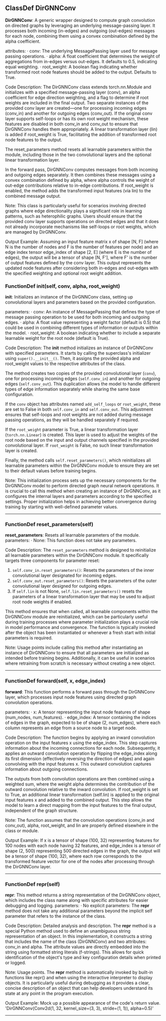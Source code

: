 ## ClassDef DirGNNConv
**DirGNNConv**: A generic wrapper designed to compute graph convolution on directed graphs by leveraging an underlying message-passing layer. It processes both incoming (in-edges) and outgoing (out-edges) messages for each node, combining them using a convex combination defined by the alpha coefficient.

attributes:
· conv: The underlying MessagePassing layer used for message passing operations.
· alpha: A float coefficient that determines the weight of aggregations from in-edges versus out-edges. It defaults to 0.5, indicating equal weighting.
· root_weight: A boolean flag indicating whether transformed root node features should be added to the output. Defaults to True.

Code Description: The DirGNNConv class extends torch.nn.Module and initializes with a specified message-passing layer (conv), an alpha coefficient for edge direction weighting, and a flag to determine if root weights are included in the final output. Two separate instances of the provided conv layer are created—one for processing incoming edges (conv_in) and another for outgoing edges (conv_out). If the original conv layer supports self-loops or has its own root weight mechanism, these features are disabled in both conv_in and conv_out to ensure that DirGNNConv handles them appropriately. A linear transformation layer (lin) is added if root_weight is True, facilitating the addition of transformed root node features to the output.

The reset_parameters method resets all learnable parameters within the module, including those in the two convolutional layers and the optional linear transformation layer.

In the forward pass, DirGNNConv computes messages from both incoming and outgoing edges separately. It then combines these messages using a convex combination defined by alpha, where alpha controls the weight of out-edge contributions relative to in-edge contributions. If root_weight is enabled, the method adds the transformed input features (via lin) to the combined message output.

Note: This class is particularly useful for scenarios involving directed graphs where edge directionality plays a significant role in learning patterns, such as heterophilic graphs. Users should ensure that the provided conv layer supports operations on directed edges and that it does not already incorporate mechanisms like self-loops or root weights, which are managed by DirGNNConv.

Output Example: Assuming an input feature matrix x of shape [N, F] (where N is the number of nodes and F is the number of features per node) and an edge index tensor edge_index of shape [2, E] (where E is the number of edges), the output will be a tensor of shape [N, F'], where F' is the number of output features defined by the conv layer. This output represents the updated node features after considering both in-edges and out-edges with the specified weighting and optional root weight addition.
### FunctionDef __init__(self, conv, alpha, root_weight)
**__init__**: Initializes an instance of the DirGNNConv class, setting up convolutional layers and parameters based on the provided configuration.

parameters:
· conv: An instance of MessagePassing that defines the type of message passing operation to be used for both incoming and outgoing edges.
· alpha: A float value representing a weight factor (default is 0.5) that could be used in combining different types of information or outputs within the model.
· root_weight: A boolean indicating whether to include a separate learnable weight for the root node (default is True).

Code Description: The __init__ method initializes an instance of DirGNNConv with specified parameters. It starts by calling the superclass's initializer using `super().__init__()`. Then, it assigns the provided alpha and root_weight values to the respective attributes of the class.

The method creates two copies of the provided convolutional layer (`conv`), one for processing incoming edges (`self.conv_in`) and another for outgoing edges (`self.conv_out`). This duplication allows the model to handle different types of edge information separately while sharing the same base configuration.

If the `conv` object has attributes named `add_self_loops` or `root_weight`, these are set to False in both `self.conv_in` and `self.conv_out`. This adjustment ensures that self-loops and root weights are not added during message passing operations, as they will be handled separately if required.

If the `root_weight` parameter is True, a linear transformation layer (`torch.nn.Linear`) is created. This layer is used to adjust the weights of the root node based on the input and output channels specified in the provided convolutional layer. If `root_weight` is False, no such linear transformation layer is created.

Finally, the method calls `self.reset_parameters()`, which reinitializes all learnable parameters within the DirGNNConv module to ensure they are set to their default values before training begins.

Note: This initialization process sets up the necessary components for the DirGNNConv model to perform directed graph neural network operations. It is crucial to call this method when creating an instance of DirGNNConv, as it configures the internal layers and parameters according to the specified settings. Proper initialization helps in achieving better convergence during training by starting with well-defined parameter values.
***
### FunctionDef reset_parameters(self)
**reset_parameters**: Resets all learnable parameters of the module.
parameters:
· None: This function does not take any parameters.

Code Description: The `reset_parameters` method is designed to reinitialize all learnable parameters within the DirGNNConv module. It specifically targets three components for parameter reset:
1. `self.conv_in.reset_parameters()`: Resets the parameters of the inner convolutional layer designated for incoming edges.
2. `self.conv_out.reset_parameters()`: Resets the parameters of the outer convolutional layer designed for outgoing edges.
3. If `self.lin` is not None, `self.lin.reset_parameters()` resets the parameters of a linear transformation layer that may be used to adjust root node weights if enabled.

This method ensures that when called, all learnable components within the DirGNNConv module are reinitialized, which can be particularly useful during training processes where parameter initialization plays a crucial role in model performance and convergence. The function is typically invoked after the object has been instantiated or whenever a fresh start with initial parameters is required.

Note: Usage points include calling this method after instantiating an instance of DirGNNConv to ensure that all parameters are initialized as intended before training begins. Additionally, it can be useful in scenarios where retraining from scratch is necessary without creating a new object.
***
### FunctionDef forward(self, x, edge_index)
**forward**: This function performs a forward pass through the DirGNNConv layer, which processes input node features using directed graph convolution operations.

parameters:
· x: A tensor representing the input node features of shape (num_nodes, num_features).
· edge_index: A tensor containing the indices of edges in the graph, expected to be of shape (2, num_edges), where each column represents an edge from a source node to a target node.

Code Description: The function begins by applying an inward convolution operation on the input features x using the edge_index. This step captures information about the incoming connections for each node. Subsequently, it applies an outward convolution operation by flipping the edge_index along its first dimension (effectively reversing the direction of edges) and again convolving with the input features x. This outward convolution captures information about outgoing connections.

The outputs from both convolution operations are then combined using a weighted sum, where the weight alpha determines the contribution of the outward convolution relative to the inward convolution. If root_weight is set to True, an additional linear transformation (self.lin) is applied to the original input features x and added to the combined output. This step allows the model to learn a direct mapping from the input features to the final output, independent of the graph structure.

Note: The function assumes that the convolution operations (conv_in and conv_out), alpha, root_weight, and lin are properly defined elsewhere in the class or module.

Output Example: If x is a tensor of shape (100, 32) representing features for 100 nodes with each node having 32 features, and edge_index is a tensor of shape (2, 500) representing 500 directed edges in the graph, the output will be a tensor of shape (100, 32), where each row corresponds to the transformed feature vector for one of the nodes after processing through the DirGNNConv layer.
***
### FunctionDef __repr__(self)
**__repr__**: This method returns a string representation of the DirGNNConv object, which includes the class name along with specific attributes for easier debugging and logging.
parameters:
· No explicit parameters: The __repr__ method does not take any additional parameters beyond the implicit self parameter that refers to the instance of the class.

Code Description: Detailed analysis and description.
The __repr__ method is a special Python method used to define an unambiguous string representation of an object. In this implementation, it constructs a string that includes the name of the class (DirGNNConv) and two attributes: conv_in and alpha. The attribute values are directly embedded into the string using formatted string literals (f-strings). This allows for quick identification of the object's type and key configuration details when printed or logged.

Note: Usage points.
The __repr__ method is automatically invoked by built-in functions like repr() and when using the interactive interpreter to display objects. It is particularly useful during debugging as it provides a clear, concise description of an object that can help developers understand its state at any point in the program execution.

Output Example: Mock up a possible appearance of the code's return value.
'DirGNNConv(Conv2d(1, 32, kernel_size=(3, 3), stride=(1, 1)), alpha=0.5)'
***
